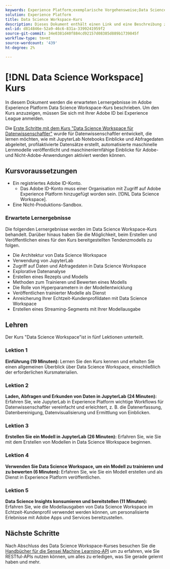 ```yaml
---
keywords: Experience Platform;exemplarische Vorgehensweise;Data Science Workspace;beliebte Themen;Datenwissenschaft-Kurs;Kurs;DSW
solution: Experience Platform
title: Data Science Workspace-Kurs
description: Dieses Dokument enthält einen Link und eine Beschreibung zum Adobe Experience Platform Data Science Workspace-Kurs.
exl-id: d814846e-52a9-46c6-831a-3399241959f2
source-git-commit: 34e0381d40f884cd92157d08385d889b1739845f
workflow-type: tm+mt
source-wordcount: '439'
ht-degree: 2%

---
```



# [!DNL Data Science Workspace] Kurs

In diesem Dokument werden die erwarteten Lernergebnisse im Adobe Experience Platform Data Science Workspace-Kurs beschrieben. Um den Kurs anzuzeigen, müssen Sie sich mit Ihrer Adobe ID bei Experience League anmelden.

Die [Erste Schritte mit dem Kurs &quot;Data Science Workspace für Datenwissenschaftler&quot;](https://experienceleague.adobe.com/?recommended=ExperiencePlatform-U-1-2021.1.dsw) wurde für Datenwissenschaftler entwickelt, die lernen möchten, wie mit JupyterLab Notebooks Einblicke und Abfragedaten abgeleitet, profilaktivierte Datensätze erstellt, automatisierte maschinelle Lernmodelle veröffentlicht und maschinenlernfähige Einblicke für Adobe- und Nicht-Adobe-Anwendungen aktiviert werden können.

## Kursvoraussetzungen

- Ein registriertes Adobe ID-Konto.
   - Das Adobe ID-Konto muss einer Organisation mit Zugriff auf Adobe Experience Platform hinzugefügt worden sein. [!DNL Data Science Workspace].
- Eine Nicht-Produktions-Sandbox.

### Erwartete Lernergebnisse

Die folgenden Lernergebnisse werden im Data Science Workspace-Kurs behandelt. Darüber hinaus haben Sie die Möglichkeit, beim Erstellen und Veröffentlichen eines für den Kurs bereitgestellten Tendenzmodells zu folgen.

- Die Architektur von Data Science Workspace
- Verwendung von JupyterLab
- Zugriff auf Daten und Abfragedaten in Data Science Workspace
- Explorative Datenanalyse
- Erstellen eines Rezepts und Modells
- Methoden zum Trainieren und Bewerten eines Modells
- Die Rolle von Hyperparametern in der Modellentwicklung
- Veröffentlichen trainierter Modelle als Dienst
- Anreicherung Ihrer Echtzeit-Kundenprofildaten mit Data Science Workspace
- Erstellen eines Streaming-Segments mit Ihrer Modellausgabe

## Lehren

Der Kurs &quot;Data Science Workspace&quot;ist in fünf Lektionen unterteilt.

### Lektion 1

**Einführung (19 Minuten):** Lernen Sie den Kurs kennen und erhalten Sie einen allgemeinen Überblick über Data Science Workspace, einschließlich der erforderlichen Kursmaterialien.

### Lektion 2

**Laden, Abfragen und Erkunden von Daten in JupyterLab (24 Minuten):** Erfahren Sie, wie JupyterLab in Experience Platform wichtige Workflows für Datenwissenschaftler vereinfacht und erleichtert, z. B. die Datenerfassung, Datenbereinigung, Datenvisualisierung und Ermittlung von Einblicken.

### Lektion 3

**Erstellen Sie ein Modell in JupyterLab (26 Minuten):** Erfahren Sie, wie Sie mit dem Erstellen von Modellen in Data Science Workspace beginnen.

### Lektion 4

**Verwenden Sie Data Science Workspace, um ein Modell zu trainieren und zu bewerten (6 Minuten):** Erfahren Sie, wie Sie ein Modell erstellen und als Dienst in Experience Platform veröffentlichen.

### Lektion 5

**Data Science Insights konsumieren und bereitstellen (11 Minuten):** Erfahren Sie, wie die Modellausgaben von Data Science Workspace im Echtzeit-Kundenprofil verwendet werden können, um personalisierte Erlebnisse mit Adobe Apps und Services bereitzustellen.

## Nächste Schritte

Nach Abschluss des Data Science Workspace-Kurses besuchen Sie die [Handbücher für die Sensei Machine Learning-API](./api/getting-started.md) um zu erfahren, wie Sie RESTful-APIs nutzen können, um alles zu erledigen, was Sie gerade gelernt haben und mehr.



